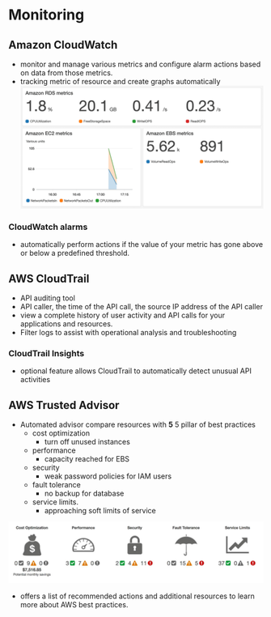 # Monitoring
## Amazon CloudWatch
- monitor and manage various metrics and configure alarm actions based on data from those metrics.
- tracking metric of resource and create graphs automatically 
![Alt text](image.png)
### CloudWatch alarms
- automatically perform actions if the value of your metric has gone above or below a predefined threshold. 

## AWS CloudTrail
- API auditing tool 
- API caller, the time of the API call, the source IP address of the API caller
- view a complete history of user activity and API calls for your applications and resources. 
- Filter logs to assist with operational analysis and troubleshooting

### CloudTrail Insights
- optional feature allows CloudTrail to automatically detect unusual API activities 

## AWS Trusted Advisor
- Automated advisor compare resources with **5** 5 pillar of best practices
  - cost optimization
      - turn off unused instances
  - performance
      - capacity reached for EBS
  - security
	  - weak password policies for IAM users
  - fault tolerance
      - no backup for database
  - service limits.
      - approaching soft limits of service

![Alt text](image-1.png)
- offers a list of recommended actions and additional resources to learn more about AWS best practices. 

